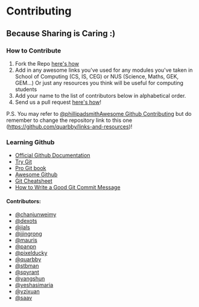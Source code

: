 # Contributing
## Because Sharing is Caring :) 

### How to Contribute
1. Fork the Repo [here's how](https://help.github.com/articles/fork-a-repo/)
2. Add in any awesome links you've used for any modules you've taken in School of Computing (CS, IS, CEG) or NUS (Science, Maths, GEK, GEM...)
Or just any resources you think will be useful for computing students
3. Add your name to the list of contributors below in alphabetical order.
4. Send us a pull request [here's how](https://help.github.com/articles/using-pull-requests/)!

P.S. You may refer to [@phillipadsmith](https://github.com/phillipadsmith)[Awesome Github Contributing](https://github.com/phillipadsmith/awesome-github/blob/master/CONTRIBUTING.md) but do remember to change the repository link to this one (https://github.com/quarbby/links-and-resources)!

### Learning Github
* [Official Github Documentation](https://help.github.com/articles/good-resources-for-learning-git-and-github/)
* [Try Git](https://try.github.io/levels/1/challenges/1)
* [Pro Git book](https://git-scm.com/book/en/v2)
* [Awesome Github](https://github.com/phillipadsmith/awesome-github)
* [Git Cheatsheet](https://training.github.com/kit/downloads/github-git-cheat-sheet.pdf)
* [How to Write a Good Git Commit Message](http://chris.beams.io/posts/git-commit/)

#### Contributors:
* [@chanjunweimy](https://github.com/chanjunweimy)
* [@dexots](https://github.com/dexots)
* [@jials](https://github.com/jials)
* [@jjingrong](https://github.com/jjingrong)
* [@mauris](https://github/com/mauris)
* [@panpn](https://github.com/panpn)
* [@pixelducky](https://github.com/pixelducky)
* [@quarbby](https://github.com/quarbby)
* [@stbman](https://github.com/stbman)
* [@spyrant](https://github.com/spyrant)
* [@yangshun](https://github.com/yangshun)
* [@yeshasimaria](https://github.com/yeshasimaria)
* [@yzixuan](https://github.com/yzixuan)
* [@saav](https://github.com/saav)
